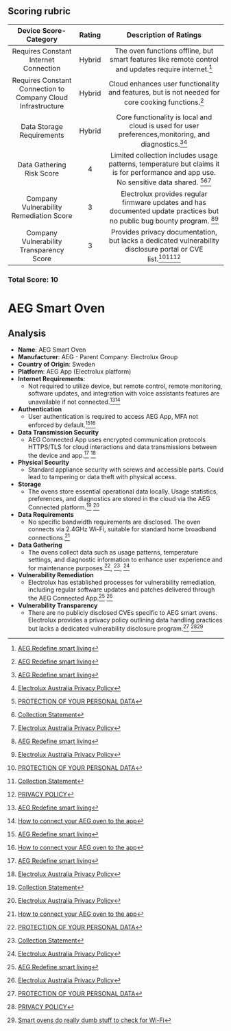 ## Scoring rubric
| Device Score-Category |  Rating | Description of Ratings | 
| :---: | :---: | :---: | 
| Requires Constant Internet Connection | Hybrid | The oven functions offline, but smart features like remote control and updates require internet.[^1] |
| Requires Constant Connection to Company Cloud Infrastructure | Hybrid | 	Cloud enhances user functionality and features, but is not needed for core cooking functions.[^1] |
| Data Storage Requirements | Hybrid | 	Core functionality is local and cloud is used for user preferences,monitoring, and diagnostics.[^1][^7] |
| Data Gathering Risk Score | 4 | Limited collection includes usage patterns, temperature but claims it is for performance and app use.  No sensitive data shared. [^2][^3][^7] |
| Company Vulnerability Remediation Score | 3 | 	Electrolux provides regular firmware updates and has documented update practices but no public bug bounty program. [^1][^7]  |
| Company Vulnerability Transparency Score | 3 | Provides privacy documentation, but lacks a dedicated vulnerability disclosure portal or CVE list.[^2][^3][^4] | 

### Total Score: 10

# AEG Smart Oven
## Analysis
- **Name**: AEG Smart Oven
- **Manufacturer**: AEG - Parent Company: Electrolux Group
- **Country of Origin**: Sweden
- **Platform**: AEG App (Electrolux platform)
- **Internet Requirements**:
  - Not required to utilize device, but remote control, remote monitoring, software updates, and integration with voice assistants features are unavailable if not connected.[^1][^8]
- **Authentication**
  - User authentication is required to access AEG App, MFA not enforced by default.[^1][^8]
- **Data Transmission Security**
  - AEG Connected App uses encrypted communication protocols HTTPS/TLS for cloud interactions and data transmissions between the device and app.[^1] [^7]
- **Physical Security**
  - Standard appliance security with screws and accessible parts. Could lead to tampering or data theft with physical access.
- **Storage**
  - The ovens store essential operational data locally. Usage statistics, preferences, and diagnostics are stored in the cloud via the AEG Connected platform.[^3] [^7]
- **Data Requirements**
  -  No specific bandwidth requirements are disclosed. The oven connects via 2.4GHz Wi-Fi, suitable for standard home broadband connections.[^8]
- **Data Gathering**
  - The ovens collect data such as usage patterns, temperature settings, and diagnostic information to enhance user experience and for maintenance purposes.[^2], [^3], [^7]
- **Vulnerability Remediation**
  - Electrolux has established processes for vulnerability remediation, including regular software updates and patches delivered through the AEG Connected App.[^1] [^7]
- **Vulnerability Transparency**
  - There are no publicly disclosed CVEs specific to AEG smart ovens. Electrolux provides a privacy policy outlining data handling practices but lacks a dedicated vulnerability disclosure program.[^2] [^4][^6]
 
[^1]: [AEG Redefine smart living](https://apps.apple.com/ie/app/aeg/id1599494494?)
[^2]: [PROTECTION OF YOUR PERSONAL DATA](https://www.electroluxgroup.com/privacy/en/)
[^3]: [Collection Statement](https://www.electrolux.com.au/privacy/)
[^4]: [PRIVACY POLICY](https://www.electroluxprofessional.com/au/data-privacy-statement/)
[^5]: [AEG Built-in Electric Single Oven](https://www.harveynorman.ie/home-appliances/cooking-appliances/ovens/single-ovens/aeg-built-in-electric-single-oven-bpe948730m.html?)
[^6]: [Smart ovens do really dumb stuff to check for Wi-Fi](https://www.theregister.com/2023/01/26/smart_ovens_do_dumb_stuff/?)
[^7]: [Electrolux Australia Privacy Policy](https://shop.aegaustralia.com.au/privacy-policy/?)
[^8]: [How to connect your AEG oven to the app](https://support.aeg.co.uk/support-articles/article/how-to-connect-your-aeg-oven-to-the-app?srsltid=AfmBOoo51VIrCwyCxVGC4U8XCghLNxq80ch3WJxCZkJZQzaRpHsqez2w&locale=en-GB)
